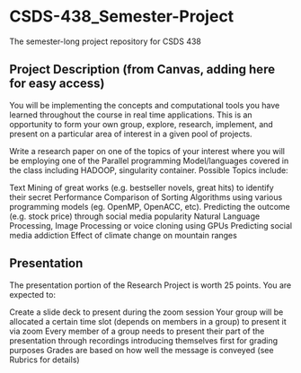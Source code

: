 # CSDS-438_Semester-Project
The semester-long project repository for CSDS 438

## Project Description (from Canvas, adding here for easy access) 
You will be implementing the concepts and computational tools you have learned throughout the course in real time applications. This is an opportunity to form your own group, explore, research, implement, and present on a particular area of interest in a given pool of projects.

Write a research paper on one of the topics of your interest where you will be employing one of the Parallel programming Model/languages covered in the class including HADOOP, singularity container. Possible Topics include:

Text Mining of great works (e.g. bestseller novels, great hits) to identify their secret
Performance Comparison of Sorting Algorithms using various programming models (eg. OpenMP, OpenACC, etc).
Predicting the outcome (e.g. stock price) through social media popularity
Natural Language Processing, Image Processing or voice cloning using GPUs
Predicting social media addiction
Effect of climate change on mountain ranges

## Presentation
The presentation portion of the Research Project is worth 25 points. You are expected to:

Create a slide deck to present during the zoom session
Your group will be allocated a certain time slot (depends on members in a group) to present it via zoom
Every member of a group needs to present their part of the presentation through recordings introducing themselves first for grading purposes
Grades are based on how well the message is conveyed (see Rubrics for details)
